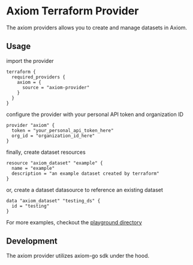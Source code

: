 # Axiom Terraform Provider

The axiom providers allows you to create and manage datasets in Axiom.

## Usage

import the provider

```hcl
terraform {
  required_providers {
    axiom = {
      source = "axiom-provider"
    }
  }
}
```

configure the provider with your personal API token and organization ID

```hcl
provider "axiom" {
  token = "your_personal_api_token_here"
  org_id = "organization_id_here"
}
```

finally, create dataset resources

```hcl
resource "axiom_dataset" "example" {
  name = "example"
  description = "an example dataset created by terraform"
}
```

or, create a dataset datasource to reference an existing dataset

```hcl
data "axiom_dataset" "testing_ds" {
  id = "testing"
}
```

For more examples, checkout the [playground directory](playground/main.tf)


## Development

The axiom provider utilizes axiom-go sdk under the hood.
